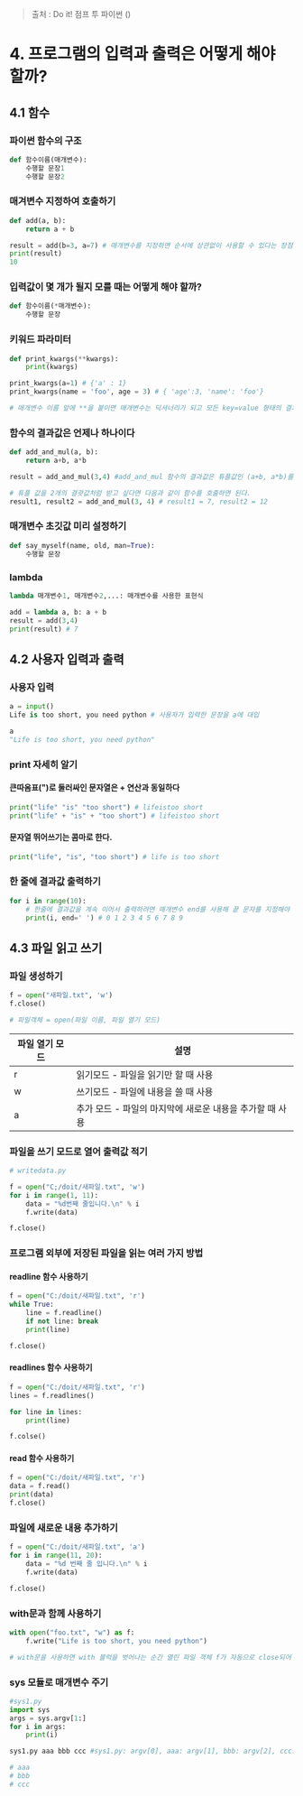 > 출처 :  Do it! 점프 투 파이썬 ()
 
# 4. 프로그램의 입력과 출력은 어떻게 해야 할까?
## 4.1 함수
### 파이썬 함수의 구조
```python
def 함수이름(매개변수):
    수행할 문장1
    수행할 문장2
```

### 매겨변수 지정하여 호출하기
```python
def add(a, b):
    return a + b

result = add(b=3, a=7) # 매개변수를 지정하면 순서에 상관없이 사용할 수 있다는 장점이 있다.
print(result)
10
```

### 입력값이 몇 개가 될지 모를 때는 어떻게 해야 할까?
```python
def 함수이름(*매개변수):
    수행할 문장
```

### 키워드 파라미터
```python
def print_kwargs(**kwargs):
    print(kwargs)

print_kwargs(a=1) # {'a' : 1}
print_kwargs(name = 'foo', age = 3) # { 'age':3, 'name': 'foo'}

# 매개변수 이름 앞에 **을 붙이면 매개변수는 딕셔너리가 되고 모든 key=value 형태의 결과값이 딕셔너리에 저장된다.
```

### 함수의 결과값은 언제나 하나이다
```python
def add_and_mul(a, b):
    return a+b, a*b

result = add_and_mul(3,4) #add_and_mul 함수의 결과값은 튜플값인 (a+b, a*b)를 돌려준다.

# 튜플 값을 2개의 결괏값처럼 받고 싶다면 다음과 같이 함수를 호출하면 된다.
result1, result2 = add_and_mul(3, 4) # result1 = 7, result2 = 12
```

### 매개변수 초깃값 미리 설정하기
```python
def say_myself(name, old, man=True):
    수행할 문장
```

### lambda
```python
lambda 매개변수1, 매개변수2,...: 매개변수를 사용한 표현식

add = lambda a, b: a + b
result = add(3,4)
print(result) # 7
```

## 4.2 사용자 입력과 출력
### 사용자 입력
```python
a = input()
Life is too short, you need python # 사용자가 입력한 문장을 a에 대입

a
"Life is too short, you need python"
```

### print 자세히 알기
#### 큰따옴표(")로 둘러싸인 문자열은 + 연산과 동일하다
```python
print("life" "is" "too short") # lifeistoo short
print("life" + "is" + "too short") # lifeistoo short
```
#### 문자열 뛰어쓰기는 콤마로 한다.
```python
print("life", "is", "too short") # life is too short
```

### 한 줄에 결과값 출력하기
```python
for i in range(10):
    # 한줄에 결과값을 계속 이어서 출력하려면 매개변수 end를 사용해 끝 문자를 지정해야 한다.
    print(i, end=' ') # 0 1 2 3 4 5 6 7 8 9 
```

## 4.3 파일 읽고 쓰기
### 파일 생성하기
```python
f = open("새파일.txt", 'w')
f.close()

# 파일객체 = open(파일 이름, 파일 열기 모드)
```

| 파일 열기 모드 | 설명                                |
|----------|-----------------------------------|
| r        | 읽기모드 - 파일을 읽기만 할 때 사용             |
| w        | 쓰기모드 - 파일에 내용을 쓸 때 사용             |
| a        | 추가 모드 - 파일의 마지막에 새로운 내용을 추가할 때 사용 |

### 파일을 쓰기 모드로 열어 출력값 적기
```python
# writedata.py

f = open("C;/doit/새파일.txt", 'w')
for i in range(1, 11):
    data = "%d번째 줄입니다.\n" % i
    f.write(data)

f.close()
```

### 프로그램 외부에 저장된 파일을 읽는 여러 가지 방법
#### readline 함수 사용하기
```python
f = open("C:/doit/새파일.txt", 'r')
while True:
    line = f.readline()
    if not line: break
    print(line)

f.close()
```

#### readlines 함수 사용하기
```python
f = open("C:/doit/새파일.txt", 'r')
lines = f.readlines()

for line in lines:
    print(line)

f.colse()
```

#### read 함수 사용하기
```python
f = open("C:/doit/새파일.txt", 'r')
data = f.read()
print(data)
f.close()
```

### 파일에 새로운 내용 추가하기
```python
f = open("C:/doit/새파일.txt", 'a')
for i in range(11, 20):
    data = "%d 번째 줄 입니다.\n" % i
    f.write(data)

f.close()
```

### with문과 함께 사용하기
```python
with open("foo.txt", "w") as f:
    f.write("Life is too short, you need python")

# with문을 사용하면 with 블럭을 벗어나는 순간 열린 파일 객체 f가 자동으로 close되어 편리하다.
```

### sys 모듈로 매개변수 주기
```python
#sys1.py
import sys
args = sys.argv[1:]
for i in args:
    print(i)

sys1.py aaa bbb ccc #sys1.py: argv[0], aaa: argv[1], bbb: argv[2], ccc: argv[3]

# aaa 
# bbb
# ccc
```
